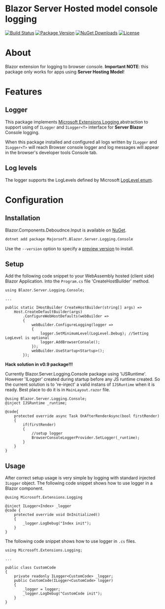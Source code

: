 Blazor Server Hosted model console logging
============
[![Build Status](https://dev.azure.com/major-soft/GitHub/_apis/build/status/blazor-components/blazor-components-build-check)](https://dev.azure.com/major-soft/GitHub/_build/latest?definitionId=6)
[![Package Version](https://img.shields.io/nuget/v/Majorsoft.Blazor.Server.Logging.Console?label=Latest%20Version)](https://www.nuget.org/packages/Majorsoft.Blazor.Server.Logging.Console/)
[![NuGet Downloads](https://img.shields.io/nuget/dt/Majorsoft.Blazor.Server.Logging.Console?label=Downloads)](https://www.nuget.org/packages/Majorsoft.Blazor.Server.Logging.Console/)
[![License](https://img.shields.io/badge/License-MIT-green.svg)](https://github.com/majorimi/blazor-components/blob/master/LICENSE)

# About

Blazor extension for logging to browser console. **Important NOTE**: this package only works for apps using **Server Hosting Model**!

# Features

## Logger

This package implements [Microsoft Extensions Logging ](https://github.com/dotnet/extensions/tree/master/src/Logging) abstraction to 
support using of `ILogger` and `ILogger<T>` interface for **Server Blazor** Console logging.

When this package installed and configured all logs written by `ILogger` and `ILogger<T>` will reach
Browser console logger and log messages will appear in the browser's developer tools Console tab.

## Log levels

The logger supports the LogLevels defined by Microsoft [LogLevel enum](https://docs.microsoft.com/en-us/dotnet/api/microsoft.extensions.logging.loglevel?view=dotnet-plat-ext-3.1&viewFallbackFrom=netcore-3.1).

# Configuration

## Installation

Blazor.Components.Deboudnce.Input is available on [NuGet](https://www.nuget.org/packages/Majorsoft.Blazor.Server.Logging.Console/). 

```sh
dotnet add package Majorsoft.Blazor.Server.Logging.Console
```
Use the `--version` option to specify a [preview version](https://www.nuget.org/packages/Majorsoft.Blazor.Server.Logging.Consol/absoluteLatest) to install.

## Setup

Add the following code snippet to your WebAssembly hosted (client side) Blazor Application. 
Into the `Program.cs` file 'CreateHostBuilder' method.
```
using Blazor.Server.Logging.Console;

...

public static IHostBuilder CreateHostBuilder(string[] args) =>
	Host.CreateDefaultBuilder(args)
		.ConfigureWebHostDefaults(webBuilder =>
		{
			webBuilder.ConfigureLogging(logger =>
			{
				logger.SetMinimumLevel(LogLevel.Debug); //Setting LogLevel is optional
				logger.AddBrowserConsole();
			});
			webBuilder.UseStartup<Startup>();
		});
```

**Hack solution in v0.9 package!!!**

Currently Blazor.Server.Logging.Console package using 'IJSRuntime'. However 'ILogger' created during startup before any JS runtime created.
So the current solution is to 're-inject' a valid instans of `IJSRuntime` when it is ready. Best place to do it is in `MainLayout.razor` file.

```
@using Blazor.Server.Logging.Console;
@inject IJSRuntime _runtime;

@code{
	protected override async Task OnAfterRenderAsync(bool firstRender)
	{
		if(firstRender)
		{
			//setup logger
			BrowserConsoleLoggerProvider.SetLogger(_runtime);
		}
	}
}
```

## Usage

After correct setup usage is very simple by logging with standard injected `ILogger` object. The following code snippet shows how to use logger in a Blazor component.
```
@using Microsoft.Extensions.Logging

@inject ILogger<Index> _logger
@code {
	protected override void OnInitialized()
	{
		_logger.LogDebug("Index init");
	}
}
```

The following code snippet shows how to use logger in `.cs` files.
```
using Microsoft.Extensions.Logging;

...

public class CustomCode
{
	private readonly ILogger<CustomCode> _logger;
	public CustomCode(ILogger<CustomCode> logger)
	{
		_logger = logger;
		_logger.LogDebug("CustomCode init");
	}
}
```

